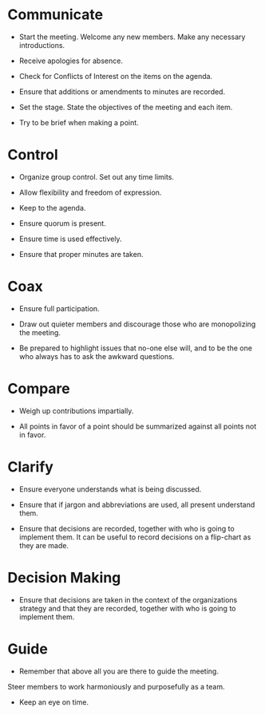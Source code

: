 # Communicate 

* Start the meeting.  Welcome any new members.  Make any necessary introductions. 

* Receive apologies for absence. 

* Check for Conflicts of Interest on the items on the agenda. 

* Ensure that additions or amendments to minutes are recorded. 

* Set the stage.  State the objectives of the meeting and each item. 

* Try to be brief when making a point. 

# Control 

* Organize group control.  Set out any time limits. 

* Allow flexibility and freedom of expression. 

* Keep to the agenda. 

* Ensure quorum is present. 

* Ensure time is used effectively. 

* Ensure that proper minutes are taken. 

# Coax 

* Ensure full participation. 

* Draw out quieter members and discourage those who are monopolizing the meeting. 

* Be prepared to highlight issues that no-one else will, and to be the one who always has to ask the awkward questions. 

# Compare 

* Weigh up contributions impartially. 

* All points in favor of a point should be summarized against all points not in favor. 

# Clarify 

* Ensure everyone understands what is being discussed. 

* Ensure that if jargon and abbreviations are used, all present understand them. 

* Ensure that decisions are recorded, together with who is going to implement them.  It can be useful to record decisions on a flip-chart as they are made. 

# Decision Making 

* Ensure that decisions are taken in the context of the organizations strategy and that they are recorded, together with who is going to implement them. 

# Guide 

* Remember that above all you are there to guide the meeting. 

Steer members to work harmoniously and purposefully as a team. 

* Keep an eye on time. 
